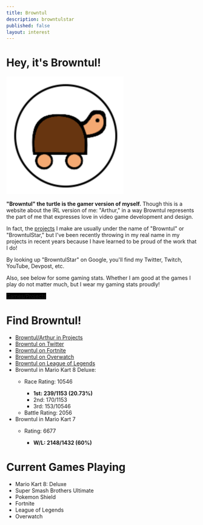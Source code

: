 ```yaml
---
title: Browntul
description: browntulstar
published: false
layout: interest
---
```


# Hey, it's Browntul!
<div class="container">
    <div class="row">
        <div class="col-md-3">
            <img src="/favicon/ms-icon-310x310.png">
        </div>
        <div class="col-md-9">
            <p><b>"Browntul" the turtle is the gamer version of myself.</b> Though this is a website
            about the IRL version of me: "Arthur," in a way Browntul represents the part of me that 
            expresses love in video game development and design. </p>
            <p>In fact, the <a href="/project">projects</a> I make are usually under the name of "Browntul" or "BrowntulStar,"
            but I've been recently throwing in my real name in my projects in recent years because I have learned to be
             proud of the work that I do!</p>
            <p>By looking up "BrowntulStar" on Google, you'll find my Twitter, Twitch, YouTube, Devpost, etc.</p>
            <p>Also, see below for some gaming stats. Whether I am good at the games I play do not matter much,
            but I wear my gaming stats proudly!</p>
            <p><a class="btn btn-primary" style="background-color:black" href="/project">Games/Projects</a></p>
        </div>
    </div>
</div>

# Find Browntul!
<ul>
    <li><a href="/project">Browntul/Arthur in Projects</a></li>
    <li><a href="http://www.twitter.com/browntulstar">Browntul on Twitter</a></li>
    <li><a href="https://fortnitetracker.com/profile/all/Browntul">Browntul on Fortnite</a></li>
    <li><a href="https://playoverwatch.com/en-us/career/pc/BrowntulStar-1914">Browntul on Overwatch</a></li>
    <li><a href="https://your.gg/na/profile/browntul">Browntul on League of Legends</a></li>
    <li>Browntul in Mario Kart 8 Deluxe:</li>
    <ul>
        <li>Race Rating: 10546</li>
        <ul>
            <li><b>1st: 239/1153 (20.73%)</b></li>
            <li>2nd: 170/1153</li>
            <li>3rd: 153/10546</li>
        </ul>
        <li>Battle Rating: 2056</li>
    </ul>
    <li>Browntul in Mario Kart 7</li>
        <ul>
            <li>Rating: 6677</li>
            <ul>
                <li><b>W/L: 2148/1432 (60%) </b></li>
            </ul>
        </ul>
</ul>

# Current Games Playing
<ul>
    <li>Mario Kart 8: Deluxe</li>
    <li>Super Smash Brothers Ultimate</li>
    <li>Pokemon Shield</li>
    <li>Fortnite</li>
    <li>League of Legends</li>
    <li>Overwatch</li>
</ul>


